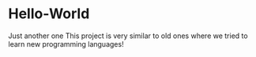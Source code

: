 # Hello-World
Just another one
This project is very similar to old ones where we tried to learn new programming languages!

